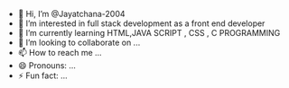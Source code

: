 - 👋 Hi, I’m @Jayatchana-2004
- 👀 I’m interested in full stack development as a front end developer
- 🌱 I’m currently learning HTML,JAVA SCRIPT , CSS , C PROGRAMMING 
- 💞️ I’m looking to collaborate on ...
- 📫 How to reach me ...
- 😄 Pronouns: ...
- ⚡ Fun fact: ...

<!---
Jayatchana-2004/Jayatchana-2004 is a ✨ special ✨ repository because its `README.md` (this file) appears on your GitHub profile.
You can click the Preview link to take a look at your changes.
--->
